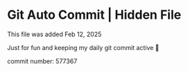# Git Auto Commit | Hidden File

This file was added Feb 12, 2025

Just for fun and keeping my daily git commit active 🤪

commit number: 577367
